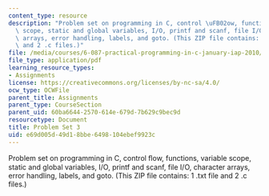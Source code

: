 ```yaml
---
content_type: resource
description: "Problem set on programming in C, control \uFB02ow, functions, variable\
  \ scope, static and global variables, I/O, printf and scanf, file I/O, character\
  \ arrays, error handling, labels, and goto. (This ZIP file contains: 1 .txt file\
  \ and 2 .c files.)"
file: /media/courses/6-087-practical-programming-in-c-january-iap-2010/e69d005d49d18bbe6498104ebef9923c_MIT6_087IAP10_assn03.pdf
file_type: application/pdf
learning_resource_types:
- Assignments
license: https://creativecommons.org/licenses/by-nc-sa/4.0/
ocw_type: OCWFile
parent_title: Assignments
parent_type: CourseSection
parent_uid: 60ba6644-2570-614e-679d-7b629c9bec9d
resourcetype: Document
title: Problem Set 3
uid: e69d005d-49d1-8bbe-6498-104ebef9923c
---
```

Problem set on programming in C, control ﬂow, functions, variable scope, static and global variables, I/O, printf and scanf, file I/O, character arrays, error handling, labels, and goto. (This ZIP file contains: 1 .txt file and 2 .c files.)